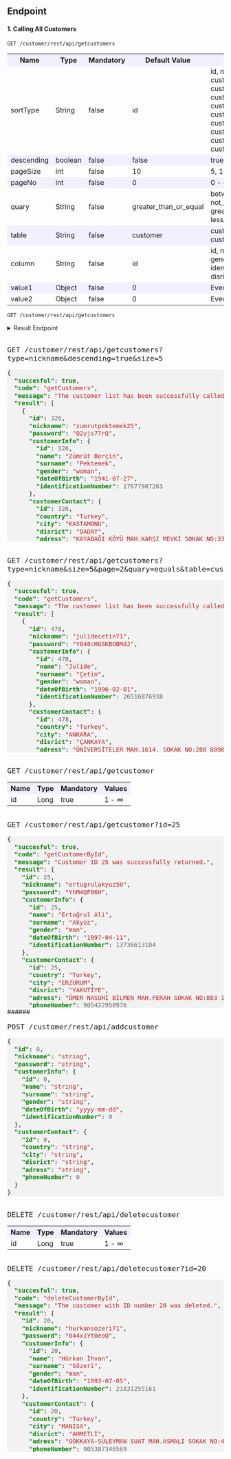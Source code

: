 
## Endpoint
#### 1. Calling All Customers

```
GET /customer/rest/api/getcustomers
```

<table>
  <tr style="background-color:#f0f0ff">
    <th>Name</th>
    <th>Type</th>
    <th>Mandatory</th>
    <th>Default Value</th>
    <th>Other Values</th>
  </tr>
  <tr>
    <td>sortType</td>
    <td>String</td>
    <td>false</td>
    <td>id</td>
    <td>id, nickname, customerInfo.name, customerInfo.surname,<br> 
        customerInfo.gender, customerInfo.dateOfBirth,<br>
        customerInfo.identificationNumber, customerContact.country,<br>
        customerContact.city, customerContact.disrict,<br>
        customerContact.adress, customerContact.phoneNumber
        </td>
  </tr>
  <tr style="background-color:#f0f0ff">
    <td>descending</td>
    <td>boolean</td>
    <td>false</td>
    <td>false</td>
    <td>true, false</td>
  </tr>
  <tr>
    <td>pageSize</td>
    <td>int</td>
    <td>false</td>
    <td>10</td>
    <td>5, 10, 25, 50, 100 ...</td>
  </tr>
  <tr style="background-color:#f0f0ff">
    <td>pageNo</td>
    <td>int</td>
    <td>false</td>
    <td>0</td>
    <td>0 - ∞</td>
  </tr>
  <tr>
    <td>quary</td>
    <td>String</td>
    <td>false</td>
    <td>greater_than_or_equal</td>
    <td>between, like, in, equals, not_equals,<br> greater_than_or_equal, less_than_or_equal</td>
  </tr>
  <tr style="background-color:#f0f0ff">
    <td>table</td>
    <td>String</td>
    <td>false</td>
    <td>customer</td>
    <td>customer, customer_information, customer_contact</td>
  </tr>
  <tr>
    <td>column</td>
    <td>String</td>
    <td>false</td>
    <td>id</td>
    <td>id, nickname, name, surname, gender, dateOfBirth,<br>
        identificationNumber, country,city, disrict,adress, phoneNumber
        </td>
  </tr>
  <tr style="background-color:#f0f0ff">
    <td>value1</td>
    <td>Object</td>
    <td>false</td>
    <td>0</td>
    <td>Everything</td>
  </tr>
  <tr>
    <td>value2</td>
    <td>Object</td>
    <td>false</td>
    <td>0</td>
    <td>Everything</td>
  </tr>
</table>

```
GET /customer/rest/api/getcustomers
```

<details>
  <summary>
    Result Endpoint
  </summary>
  
```json
{
  "succesful": true,
  "code": "getCustomers",
  "message": "The customer list has been successfully called up.",
  "result": [
    {
      "id": 1,
      "nickname": "yagizaybar65",
      "password": "IsrF16eJ7amxIc2",
      "customerInfo": {
        "id": 1,
        "name": "Yağız Erkân",
        "surname": "Aybar",
        "gender": "man",
        "dateOfBirth": "1970-09-17",
        "identificationNumber": 20781401532
      },
      "customerContact": {
        "id": 1,
        "country": "Turkey",
        "city": "GİRESUN",
        "disrict": "BULANCAK",
        "adress": "AHMETLİ KÖYÜ MAH.MERKEZ MEVKİ SOKAK NO:19 93072 BULANCAK/GİRESUN",
        "phoneNumber": 905456974246
      }
    },
    {
      "id": 2,
      "nickname": "celâleddindaglaroglu20",
      "password": "nBy8n5HCqq7",
      "customerInfo": {
        "id": 2,
        "name": "Celâleddin Asil",
        "surname": "Dağlaroğlu",
        "gender": "man",
        "dateOfBirth": "1989-08-01",
        "identificationNumber": 27255242181
      },
      "customerContact": {
        "id": 2,
        "country": "Turkey",
        "city": "TEKİRDAĞ",
        "disrict": "ÇERKEZKÖY",
        "adress": "GAZİ MUSTAFA KEMALPAŞA MAH.ŞEKER SOKAK NO:717 110896 ÇERKEZKÖY/TEKİRDAĞ",
        "phoneNumber": 905442480200
      }
    },
    {
      "id": 3,
      "nickname": "seybangonultas17",
      "password": "9la33LwmbX",
      "customerInfo": {
        "id": 3,
        "name": "Şeyban Altan",
        "surname": "Gönültaş",
        "gender": "man",
        "dateOfBirth": "1967-11-28",
        "identificationNumber": 17523295028
      },
      "customerContact": {
        "id": 3,
        "country": "Turkey",
        "city": "KONYA",
        "disrict": "SELÇUKLU",
        "adress": "BÜYÜKKAYACIK MAH.ORMANSEVEN SOKAK NO:816 100632 SELÇUKLU/KONYA",
        "phoneNumber": 905421818316
      }
    },
    {
      "id": 4,
      "nickname": "nihataybar42",
      "password": "G39gWvNCQARu",
      "customerInfo": {
        "id": 4,
        "name": "Nihat Cihad",
        "surname": "Aybar",
        "gender": "man",
        "dateOfBirth": "2006-01-21",
        "identificationNumber": 10328328145
      },
      "customerContact": {
        "id": 4,
        "country": "Turkey",
        "city": "MERSİN",
        "disrict": "AKDENİZ",
        "adress": "KARACAİLYAS MAH.2971. SOKAK NO:363 119645 AKDENİZ/MERSİN",
        "phoneNumber": 905456612249
      }
    },
    {
      "id": 5,
      "nickname": "ensarakisik53",
      "password": "sW56afU3F0aCT5N",
      "customerInfo": {
        "id": 5,
        "name": "Ensar Agâh",
        "surname": "Akışık",
        "gender": "man",
        "dateOfBirth": "1997-06-17",
        "identificationNumber": 18390353664
      },
      "customerContact": {
        "id": 5,
        "country": "Turkey",
        "city": "İSTANBUL",
        "disrict": "ADALAR",
        "adress": "KINALIADA MAH.MANASTIRALTI KÜME EVLERİ SOKAK NO:211 95630 ADALAR/İSTANBUL",
        "phoneNumber": 905471484248
      }
    },
    {
      "id": 6,
      "nickname": "samiyildizoglu60",
      "password": "PV4ai8rmI72g8cgJ",
      "customerInfo": {
        "id": 6,
        "name": "Sami Ercan",
        "surname": "Yıldızoğlu",
        "gender": "man",
        "dateOfBirth": "1949-01-16",
        "identificationNumber": 13958337237
      },
      "customerContact": {
        "id": 6,
        "country": "Turkey",
        "city": "İSTANBUL",
        "disrict": "ÜMRANİYE",
        "adress": "ÇAKMAK MAH.MEKAN SOKAK NO:683 96252 ÜMRANİYE/İSTANBUL",
        "phoneNumber": 905453959833
      }
    },
    {
      "id": 7,
      "nickname": "hayalipektemek43",
      "password": "4E2Hsy8rdHx",
      "customerInfo": {
        "id": 7,
        "name": "Hayali Gürkan",
        "surname": "Pektemek",
        "gender": "man",
        "dateOfBirth": "1944-04-07",
        "identificationNumber": 10676447910
      },
      "customerContact": {
        "id": 7,
        "country": "Turkey",
        "city": "İSTANBUL",
        "disrict": "ARNAVUTKÖY",
        "adress": "ANADOLU MAH.GELİBOLU CADDESİ SOKAK NO:560 119236 ARNAVUTKÖY/İSTANBUL",
        "phoneNumber": 905434302266
      }
    },
    {
      "id": 8,
      "nickname": "atalaykocoglu2",
      "password": "8cEqf55s46",
      "customerInfo": {
        "id": 8,
        "name": "Atalay Türkeş",
        "surname": "Koçoğlu",
        "gender": "man",
        "dateOfBirth": "2000-06-23",
        "identificationNumber": 22994273077
      },
      "customerContact": {
        "id": 8,
        "country": "Turkey",
        "city": "İSTANBUL",
        "disrict": "EYÜP",
        "adress": "GÜZELTEPE MAH.YENİ DUVAR SOKAK NO:542 95830 EYÜP/İSTANBUL",
        "phoneNumber": 905371975315
      }
    },
    {
      "id": 9,
      "nickname": "vehbibarbarosoglu7",
      "password": "6lL4m60uc",
      "customerInfo": {
        "id": 9,
        "name": "Vehbi Şihab",
        "surname": "Barbarosoğlu",
        "gender": "man",
        "dateOfBirth": "2008-01-10",
        "identificationNumber": 13604908183
      },
      "customerContact": {
        "id": 9,
        "country": "Turkey",
        "city": "ADANA",
        "disrict": "YÜREĞİR",
        "adress": "ULUBATLI HASAN MAH.3051. SOKAK NO:501 78213 YÜREĞİR/ADANA",
        "phoneNumber": 905364701754
      }
    },
    {
      "id": 10,
      "nickname": "tumerhamzaoglu51",
      "password": "4vv5Xc5jKLRt34H8v",
      "customerInfo": {
        "id": 10,
        "name": "Tümer Özden",
        "surname": "Hamzaoğlu",
        "gender": "man",
        "dateOfBirth": "1957-05-02",
        "identificationNumber": 24087597079
      },
      "customerContact": {
        "id": 10,
        "country": "Turkey",
        "city": "HATAY",
        "disrict": "İSKENDERUN",
        "adress": "NARDÜZÜ-NESLİ MAH.186. SOKAK NO:837 94364 İSKENDERUN/HATAY",
        "phoneNumber": 905515456072
      }
    }
  ]
}
```

</details>



######

<font size="4">

```
GET /customer/rest/api/getcustomers?type=nickname&descending=true&size=5
```
</font> 

<!-- HTML generated using hilite.me -->
<div style="background: #f8f8f8; overflow:auto;width:auto;border-width:.1em .1em .1em .8em;background: #f2f2f2;max-height: 400px;"><pre style="margin: 0; line-height: 125%">{
  <span style="color: #008000; font-weight: bold">&quot;succesful&quot;</span>: <span style="color: #008000; font-weight: bold">true</span>,
  <span style="color: #008000; font-weight: bold">&quot;code&quot;</span>: <span style="color: #BA2121">&quot;getCustomers&quot;</span>,
  <span style="color: #008000; font-weight: bold">&quot;message&quot;</span>: <span style="color: #BA2121">&quot;The customer list has been successfully called up.&quot;</span>,
  <span style="color: #008000; font-weight: bold">&quot;result&quot;</span>: [
    {
      <span style="color: #008000; font-weight: bold">&quot;id&quot;</span>: <span style="color: #666666">326</span>,
      <span style="color: #008000; font-weight: bold">&quot;nickname&quot;</span>: <span style="color: #BA2121">&quot;zumrutpektemek25&quot;</span>,
      <span style="color: #008000; font-weight: bold">&quot;password&quot;</span>: <span style="color: #BA2121">&quot;Q2yjs77rQ&quot;</span>,
      <span style="color: #008000; font-weight: bold">&quot;customerInfo&quot;</span>: {
        <span style="color: #008000; font-weight: bold">&quot;id&quot;</span>: <span style="color: #666666">326</span>,
        <span style="color: #008000; font-weight: bold">&quot;name&quot;</span>: <span style="color: #BA2121">&quot;Zümrüt Berçin&quot;</span>,
        <span style="color: #008000; font-weight: bold">&quot;surname&quot;</span>: <span style="color: #BA2121">&quot;Pektemek&quot;</span>,
        <span style="color: #008000; font-weight: bold">&quot;gender&quot;</span>: <span style="color: #BA2121">&quot;woman&quot;</span>,
        <span style="color: #008000; font-weight: bold">&quot;dateOfBirth&quot;</span>: <span style="color: #BA2121">&quot;1941-07-27&quot;</span>,
        <span style="color: #008000; font-weight: bold">&quot;identificationNumber&quot;</span>: <span style="color: #666666">17677987263</span>
      },
      <span style="color: #008000; font-weight: bold">&quot;customerContact&quot;</span>: {
        <span style="color: #008000; font-weight: bold">&quot;id&quot;</span>: <span style="color: #666666">326</span>,
        <span style="color: #008000; font-weight: bold">&quot;country&quot;</span>: <span style="color: #BA2121">&quot;Turkey&quot;</span>,
        <span style="color: #008000; font-weight: bold">&quot;city&quot;</span>: <span style="color: #BA2121">&quot;KASTAMONU&quot;</span>,
        <span style="color: #008000; font-weight: bold">&quot;disrict&quot;</span>: <span style="color: #BA2121">&quot;DADAY&quot;</span>,
        <span style="color: #008000; font-weight: bold">&quot;adress&quot;</span>: <span style="color: #BA2121">&quot;KAYABAĞI KÖYÜ MAH.KARŞI MEVKİ SOKAK NO:335 98318 DADAY/KASTAMONU&quot;</span>,
        <span style="color: #008000; font-weight: bold">&quot;phoneNumber&quot;</span>: <span style="color: #666666">905458633366</span>
      }
    },
    {
      <span style="color: #008000; font-weight: bold">&quot;id&quot;</span>: <span style="color: #666666">498</span>,
      <span style="color: #008000; font-weight: bold">&quot;nickname&quot;</span>: <span style="color: #BA2121">&quot;zumrutakbulut2&quot;</span>,
      <span style="color: #008000; font-weight: bold">&quot;password&quot;</span>: <span style="color: #BA2121">&quot;T15J53hOVi3470u&quot;</span>,
      <span style="color: #008000; font-weight: bold">&quot;customerInfo&quot;</span>: {
        <span style="color: #008000; font-weight: bold">&quot;id&quot;</span>: <span style="color: #666666">498</span>,
        <span style="color: #008000; font-weight: bold">&quot;name&quot;</span>: <span style="color: #BA2121">&quot;Zümrüt&quot;</span>,
        <span style="color: #008000; font-weight: bold">&quot;surname&quot;</span>: <span style="color: #BA2121">&quot;Akbulut&quot;</span>,
        <span style="color: #008000; font-weight: bold">&quot;gender&quot;</span>: <span style="color: #BA2121">&quot;woman&quot;</span>,
        <span style="color: #008000; font-weight: bold">&quot;dateOfBirth&quot;</span>: <span style="color: #BA2121">&quot;1965-08-19&quot;</span>,
        <span style="color: #008000; font-weight: bold">&quot;identificationNumber&quot;</span>: <span style="color: #666666">24645342730</span>
      },
      <span style="color: #008000; font-weight: bold">&quot;customerContact&quot;</span>: {
        <span style="color: #008000; font-weight: bold">&quot;id&quot;</span>: <span style="color: #666666">498</span>,
        <span style="color: #008000; font-weight: bold">&quot;country&quot;</span>: <span style="color: #BA2121">&quot;Turkey&quot;</span>,
        <span style="color: #008000; font-weight: bold">&quot;city&quot;</span>: <span style="color: #BA2121">&quot;TEKİRDAĞ&quot;</span>,
        <span style="color: #008000; font-weight: bold">&quot;disrict&quot;</span>: <span style="color: #BA2121">&quot;ÇORLU&quot;</span>,
        <span style="color: #008000; font-weight: bold">&quot;adress&quot;</span>: <span style="color: #BA2121">&quot;AHİMEHMET KÖYÜ MAH.13. SOKAK NO:185 110944 ÇORLU/TEKİRDAĞ&quot;</span>,
        <span style="color: #008000; font-weight: bold">&quot;phoneNumber&quot;</span>: <span style="color: #666666">905361588334</span>
      }
    },
    {
      <span style="color: #008000; font-weight: bold">&quot;id&quot;</span>: <span style="color: #666666">442</span>,
      <span style="color: #008000; font-weight: bold">&quot;nickname&quot;</span>: <span style="color: #BA2121">&quot;zuleyhaerberk53&quot;</span>,
      <span style="color: #008000; font-weight: bold">&quot;password&quot;</span>: <span style="color: #BA2121">&quot;HQiGMu2X&quot;</span>,
      <span style="color: #008000; font-weight: bold">&quot;customerInfo&quot;</span>: {
        <span style="color: #008000; font-weight: bold">&quot;id&quot;</span>: <span style="color: #666666">442</span>,
        <span style="color: #008000; font-weight: bold">&quot;name&quot;</span>: <span style="color: #BA2121">&quot;Züleyha&quot;</span>,
        <span style="color: #008000; font-weight: bold">&quot;surname&quot;</span>: <span style="color: #BA2121">&quot;Erberk&quot;</span>,
        <span style="color: #008000; font-weight: bold">&quot;gender&quot;</span>: <span style="color: #BA2121">&quot;woman&quot;</span>,
        <span style="color: #008000; font-weight: bold">&quot;dateOfBirth&quot;</span>: <span style="color: #BA2121">&quot;1997-05-27&quot;</span>,
        <span style="color: #008000; font-weight: bold">&quot;identificationNumber&quot;</span>: <span style="color: #666666">21197941850</span>
      },
      <span style="color: #008000; font-weight: bold">&quot;customerContact&quot;</span>: {
        <span style="color: #008000; font-weight: bold">&quot;id&quot;</span>: <span style="color: #666666">442</span>,
        <span style="color: #008000; font-weight: bold">&quot;country&quot;</span>: <span style="color: #BA2121">&quot;Turkey&quot;</span>,
        <span style="color: #008000; font-weight: bold">&quot;city&quot;</span>: <span style="color: #BA2121">&quot;BALIKESİR&quot;</span>,
        <span style="color: #008000; font-weight: bold">&quot;disrict&quot;</span>: <span style="color: #BA2121">&quot;BALYA&quot;</span>,
        <span style="color: #008000; font-weight: bold">&quot;adress&quot;</span>: <span style="color: #BA2121">&quot;ENVERPAŞA MAH.NALBANT ABDULLAH KANDEMİR SOKAK NO:211 83675 BALYA/BALIKESİR&quot;</span>,
        <span style="color: #008000; font-weight: bold">&quot;phoneNumber&quot;</span>: <span style="color: #666666">905447875840</span>
      }
    },
    {
      <span style="color: #008000; font-weight: bold">&quot;id&quot;</span>: <span style="color: #666666">451</span>,
      <span style="color: #008000; font-weight: bold">&quot;nickname&quot;</span>: <span style="color: #BA2121">&quot;zulalbarbarosoglu73&quot;</span>,
      <span style="color: #008000; font-weight: bold">&quot;password&quot;</span>: <span style="color: #BA2121">&quot;THMUftrA0&quot;</span>,
      <span style="color: #008000; font-weight: bold">&quot;customerInfo&quot;</span>: {
        <span style="color: #008000; font-weight: bold">&quot;id&quot;</span>: <span style="color: #666666">451</span>,
        <span style="color: #008000; font-weight: bold">&quot;name&quot;</span>: <span style="color: #BA2121">&quot;Zülal&quot;</span>,
        <span style="color: #008000; font-weight: bold">&quot;surname&quot;</span>: <span style="color: #BA2121">&quot;Barbarosoğlu&quot;</span>,
        <span style="color: #008000; font-weight: bold">&quot;gender&quot;</span>: <span style="color: #BA2121">&quot;woman&quot;</span>,
        <span style="color: #008000; font-weight: bold">&quot;dateOfBirth&quot;</span>: <span style="color: #BA2121">&quot;2006-06-01&quot;</span>,
        <span style="color: #008000; font-weight: bold">&quot;identificationNumber&quot;</span>: <span style="color: #666666">27927916459</span>
      },
      <span style="color: #008000; font-weight: bold">&quot;customerContact&quot;</span>: {
        <span style="color: #008000; font-weight: bold">&quot;id&quot;</span>: <span style="color: #666666">451</span>,
        <span style="color: #008000; font-weight: bold">&quot;country&quot;</span>: <span style="color: #BA2121">&quot;Turkey&quot;</span>,
        <span style="color: #008000; font-weight: bold">&quot;city&quot;</span>: <span style="color: #BA2121">&quot;İSTANBUL&quot;</span>,
        <span style="color: #008000; font-weight: bold">&quot;disrict&quot;</span>: <span style="color: #BA2121">&quot;GAZİOSMANPAŞA&quot;</span>,
        <span style="color: #008000; font-weight: bold">&quot;adress&quot;</span>: <span style="color: #BA2121">&quot;HÜRRİYET MAH.315. SOKAK NO:696 95968 GAZİOSMANPAŞA/İSTANBUL&quot;</span>,
        <span style="color: #008000; font-weight: bold">&quot;phoneNumber&quot;</span>: <span style="color: #666666">905356944120</span>
      }
    },
    {
      <span style="color: #008000; font-weight: bold">&quot;id&quot;</span>: <span style="color: #666666">372</span>,
      <span style="color: #008000; font-weight: bold">&quot;nickname&quot;</span>: <span style="color: #BA2121">&quot;zubeydekarabocek78&quot;</span>,
      <span style="color: #008000; font-weight: bold">&quot;password&quot;</span>: <span style="color: #BA2121">&quot;4pSr48itf042&quot;</span>,
      <span style="color: #008000; font-weight: bold">&quot;customerInfo&quot;</span>: {
        <span style="color: #008000; font-weight: bold">&quot;id&quot;</span>: <span style="color: #666666">372</span>,
        <span style="color: #008000; font-weight: bold">&quot;name&quot;</span>: <span style="color: #BA2121">&quot;Zübeyde&quot;</span>,
        <span style="color: #008000; font-weight: bold">&quot;surname&quot;</span>: <span style="color: #BA2121">&quot;Karaböcek&quot;</span>,
        <span style="color: #008000; font-weight: bold">&quot;gender&quot;</span>: <span style="color: #BA2121">&quot;woman&quot;</span>,
        <span style="color: #008000; font-weight: bold">&quot;dateOfBirth&quot;</span>: <span style="color: #BA2121">&quot;1979-03-12&quot;</span>,
        <span style="color: #008000; font-weight: bold">&quot;identificationNumber&quot;</span>: <span style="color: #666666">28881181045</span>
      },
      <span style="color: #008000; font-weight: bold">&quot;customerContact&quot;</span>: {
        <span style="color: #008000; font-weight: bold">&quot;id&quot;</span>: <span style="color: #666666">372</span>,
        <span style="color: #008000; font-weight: bold">&quot;country&quot;</span>: <span style="color: #BA2121">&quot;Turkey&quot;</span>,
        <span style="color: #008000; font-weight: bold">&quot;city&quot;</span>: <span style="color: #BA2121">&quot;AFYONKARAHİSAR&quot;</span>,
        <span style="color: #008000; font-weight: bold">&quot;disrict&quot;</span>: <span style="color: #BA2121">&quot;HOCALAR&quot;</span>,
        <span style="color: #008000; font-weight: bold">&quot;adress&quot;</span>: <span style="color: #BA2121">&quot;YEŞİLHİSAR-CUMHURİYET MAH.CİHAN SOKAK NO:161 79640 HOCALAR/AFYONKARAHİSAR&quot;</span>,
        <span style="color: #008000; font-weight: bold">&quot;phoneNumber&quot;</span>: <span style="color: #666666">905348544803</span>
      }
    }
  ]
}
</pre></div>

######

<font size="4">

```
GET /customer/rest/api/getcustomers?type=nickname&size=5&page=2&quary=equals&table=customer_contact&column=city&start_value=ANKARA
```
</font> 

<!-- HTML generated using hilite.me -->
<div style="background: #f8f8f8; overflow:auto;width:auto;border-width:.1em .1em .1em .8em;background: #f2f2f2;max-height: 400px;"><pre style="margin: 0; line-height: 125%">{
  <span style="color: #008000; font-weight: bold">&quot;succesful&quot;</span>: <span style="color: #008000; font-weight: bold">true</span>,
  <span style="color: #008000; font-weight: bold">&quot;code&quot;</span>: <span style="color: #BA2121">&quot;getCustomers&quot;</span>,
  <span style="color: #008000; font-weight: bold">&quot;message&quot;</span>: <span style="color: #BA2121">&quot;The customer list has been successfully called up.&quot;</span>,
  <span style="color: #008000; font-weight: bold">&quot;result&quot;</span>: [
    {
      <span style="color: #008000; font-weight: bold">&quot;id&quot;</span>: <span style="color: #666666">478</span>,
      <span style="color: #008000; font-weight: bold">&quot;nickname&quot;</span>: <span style="color: #BA2121">&quot;julidecetin71&quot;</span>,
      <span style="color: #008000; font-weight: bold">&quot;password&quot;</span>: <span style="color: #BA2121">&quot;Y848cHGSKBOBMdJ&quot;</span>,
      <span style="color: #008000; font-weight: bold">&quot;customerInfo&quot;</span>: {
        <span style="color: #008000; font-weight: bold">&quot;id&quot;</span>: <span style="color: #666666">478</span>,
        <span style="color: #008000; font-weight: bold">&quot;name&quot;</span>: <span style="color: #BA2121">&quot;Julide&quot;</span>,
        <span style="color: #008000; font-weight: bold">&quot;surname&quot;</span>: <span style="color: #BA2121">&quot;Çetin&quot;</span>,
        <span style="color: #008000; font-weight: bold">&quot;gender&quot;</span>: <span style="color: #BA2121">&quot;woman&quot;</span>,
        <span style="color: #008000; font-weight: bold">&quot;dateOfBirth&quot;</span>: <span style="color: #BA2121">&quot;1996-02-01&quot;</span>,
        <span style="color: #008000; font-weight: bold">&quot;identificationNumber&quot;</span>: <span style="color: #666666">26516876938</span>
      },
      <span style="color: #008000; font-weight: bold">&quot;customerContact&quot;</span>: {
        <span style="color: #008000; font-weight: bold">&quot;id&quot;</span>: <span style="color: #666666">478</span>,
        <span style="color: #008000; font-weight: bold">&quot;country&quot;</span>: <span style="color: #BA2121">&quot;Turkey&quot;</span>,
        <span style="color: #008000; font-weight: bold">&quot;city&quot;</span>: <span style="color: #BA2121">&quot;ANKARA&quot;</span>,
        <span style="color: #008000; font-weight: bold">&quot;disrict&quot;</span>: <span style="color: #BA2121">&quot;ÇANKAYA&quot;</span>,
        <span style="color: #008000; font-weight: bold">&quot;adress&quot;</span>: <span style="color: #BA2121">&quot;ÜNİVERSİTELER MAH.1614. SOKAK NO:288 80988 ÇANKAYA/ANKARA&quot;</span>,
        <span style="color: #008000; font-weight: bold">&quot;phoneNumber&quot;</span>: <span style="color: #666666">905391239034</span>
      }
    },
    {
      <span style="color: #008000; font-weight: bold">&quot;id&quot;</span>: <span style="color: #666666">463</span>,
      <span style="color: #008000; font-weight: bold">&quot;nickname&quot;</span>: <span style="color: #BA2121">&quot;julideozkok9&quot;</span>,
      <span style="color: #008000; font-weight: bold">&quot;password&quot;</span>: <span style="color: #BA2121">&quot;EQuVtT7wD9oIUOW&quot;</span>,
      <span style="color: #008000; font-weight: bold">&quot;customerInfo&quot;</span>: {
        <span style="color: #008000; font-weight: bold">&quot;id&quot;</span>: <span style="color: #666666">463</span>,
        <span style="color: #008000; font-weight: bold">&quot;name&quot;</span>: <span style="color: #BA2121">&quot;Julide&quot;</span>,
        <span style="color: #008000; font-weight: bold">&quot;surname&quot;</span>: <span style="color: #BA2121">&quot;Özkök&quot;</span>,
        <span style="color: #008000; font-weight: bold">&quot;gender&quot;</span>: <span style="color: #BA2121">&quot;woman&quot;</span>,
        <span style="color: #008000; font-weight: bold">&quot;dateOfBirth&quot;</span>: <span style="color: #BA2121">&quot;2003-09-28&quot;</span>,
        <span style="color: #008000; font-weight: bold">&quot;identificationNumber&quot;</span>: <span style="color: #666666">23265857397</span>
      },
      <span style="color: #008000; font-weight: bold">&quot;customerContact&quot;</span>: {
        <span style="color: #008000; font-weight: bold">&quot;id&quot;</span>: <span style="color: #666666">463</span>,
        <span style="color: #008000; font-weight: bold">&quot;country&quot;</span>: <span style="color: #BA2121">&quot;Turkey&quot;</span>,
        <span style="color: #008000; font-weight: bold">&quot;city&quot;</span>: <span style="color: #BA2121">&quot;ANKARA&quot;</span>,
        <span style="color: #008000; font-weight: bold">&quot;disrict&quot;</span>: <span style="color: #BA2121">&quot;ETİMESGUT&quot;</span>,
        <span style="color: #008000; font-weight: bold">&quot;adress&quot;</span>: <span style="color: #BA2121">&quot;GÜZELKENT MAH.720. SOKAK NO:362 125556 ETİMESGUT/ANKARA&quot;</span>,
        <span style="color: #008000; font-weight: bold">&quot;phoneNumber&quot;</span>: <span style="color: #666666">905442818001</span>
      }
    },
    {
      <span style="color: #008000; font-weight: bold">&quot;id&quot;</span>: <span style="color: #666666">144</span>,
      <span style="color: #008000; font-weight: bold">&quot;nickname&quot;</span>: <span style="color: #BA2121">&quot;kadirsozeri56&quot;</span>,
      <span style="color: #008000; font-weight: bold">&quot;password&quot;</span>: <span style="color: #BA2121">&quot;Sx2WbXKU6&quot;</span>,
      <span style="color: #008000; font-weight: bold">&quot;customerInfo&quot;</span>: {
        <span style="color: #008000; font-weight: bold">&quot;id&quot;</span>: <span style="color: #666666">144</span>,
        <span style="color: #008000; font-weight: bold">&quot;name&quot;</span>: <span style="color: #BA2121">&quot;Kadir &quot;</span>,
        <span style="color: #008000; font-weight: bold">&quot;surname&quot;</span>: <span style="color: #BA2121">&quot;Sözeri&quot;</span>,
        <span style="color: #008000; font-weight: bold">&quot;gender&quot;</span>: <span style="color: #BA2121">&quot;man&quot;</span>,
        <span style="color: #008000; font-weight: bold">&quot;dateOfBirth&quot;</span>: <span style="color: #BA2121">&quot;1969-06-10&quot;</span>,
        <span style="color: #008000; font-weight: bold">&quot;identificationNumber&quot;</span>: <span style="color: #666666">27229413142</span>
      },
      <span style="color: #008000; font-weight: bold">&quot;customerContact&quot;</span>: {
        <span style="color: #008000; font-weight: bold">&quot;id&quot;</span>: <span style="color: #666666">144</span>,
        <span style="color: #008000; font-weight: bold">&quot;country&quot;</span>: <span style="color: #BA2121">&quot;Turkey&quot;</span>,
        <span style="color: #008000; font-weight: bold">&quot;city&quot;</span>: <span style="color: #BA2121">&quot;ANKARA&quot;</span>,
        <span style="color: #008000; font-weight: bold">&quot;disrict&quot;</span>: <span style="color: #BA2121">&quot;KEÇİÖREN&quot;</span>,
        <span style="color: #008000; font-weight: bold">&quot;adress&quot;</span>: <span style="color: #BA2121">&quot;ESERTEPE MAH.303. SOKAK NO:50 81084 KEÇİÖREN/ANKARA&quot;</span>,
        <span style="color: #008000; font-weight: bold">&quot;phoneNumber&quot;</span>: <span style="color: #666666">905498780620</span>
      }
    },
    {
      <span style="color: #008000; font-weight: bold">&quot;id&quot;</span>: <span style="color: #666666">455</span>,
      <span style="color: #008000; font-weight: bold">&quot;nickname&quot;</span>: <span style="color: #BA2121">&quot;nazanbasoglu78&quot;</span>,
      <span style="color: #008000; font-weight: bold">&quot;password&quot;</span>: <span style="color: #BA2121">&quot;l7HpO3y0V&quot;</span>,
      <span style="color: #008000; font-weight: bold">&quot;customerInfo&quot;</span>: {
        <span style="color: #008000; font-weight: bold">&quot;id&quot;</span>: <span style="color: #666666">455</span>,
        <span style="color: #008000; font-weight: bold">&quot;name&quot;</span>: <span style="color: #BA2121">&quot;Nazan&quot;</span>,
        <span style="color: #008000; font-weight: bold">&quot;surname&quot;</span>: <span style="color: #BA2121">&quot;Başoğlu&quot;</span>,
        <span style="color: #008000; font-weight: bold">&quot;gender&quot;</span>: <span style="color: #BA2121">&quot;woman&quot;</span>,
        <span style="color: #008000; font-weight: bold">&quot;dateOfBirth&quot;</span>: <span style="color: #BA2121">&quot;1975-04-20&quot;</span>,
        <span style="color: #008000; font-weight: bold">&quot;identificationNumber&quot;</span>: <span style="color: #666666">28895114221</span>
      },
      <span style="color: #008000; font-weight: bold">&quot;customerContact&quot;</span>: {
        <span style="color: #008000; font-weight: bold">&quot;id&quot;</span>: <span style="color: #666666">455</span>,
        <span style="color: #008000; font-weight: bold">&quot;country&quot;</span>: <span style="color: #BA2121">&quot;Turkey&quot;</span>,
        <span style="color: #008000; font-weight: bold">&quot;city&quot;</span>: <span style="color: #BA2121">&quot;ANKARA&quot;</span>,
        <span style="color: #008000; font-weight: bold">&quot;disrict&quot;</span>: <span style="color: #BA2121">&quot;ALTINDAĞ&quot;</span>,
        <span style="color: #008000; font-weight: bold">&quot;adress&quot;</span>: <span style="color: #BA2121">&quot;ALEMDAĞ MAH.1042/1 SOKAK NO:799 80827 ALTINDAĞ/ANKARA&quot;</span>,
        <span style="color: #008000; font-weight: bold">&quot;phoneNumber&quot;</span>: <span style="color: #666666">905377225829</span>
      }
    },
    {
      <span style="color: #008000; font-weight: bold">&quot;id&quot;</span>: <span style="color: #666666">170</span>,
      <span style="color: #008000; font-weight: bold">&quot;nickname&quot;</span>: <span style="color: #BA2121">&quot;necibbademci36&quot;</span>,
      <span style="color: #008000; font-weight: bold">&quot;password&quot;</span>: <span style="color: #BA2121">&quot;y3CUlL5BfXeRIBOW&quot;</span>,
      <span style="color: #008000; font-weight: bold">&quot;customerInfo&quot;</span>: {
        <span style="color: #008000; font-weight: bold">&quot;id&quot;</span>: <span style="color: #666666">170</span>,
        <span style="color: #008000; font-weight: bold">&quot;name&quot;</span>: <span style="color: #BA2121">&quot;Necib &quot;</span>,
        <span style="color: #008000; font-weight: bold">&quot;surname&quot;</span>: <span style="color: #BA2121">&quot;Bademci&quot;</span>,
        <span style="color: #008000; font-weight: bold">&quot;gender&quot;</span>: <span style="color: #BA2121">&quot;man&quot;</span>,
        <span style="color: #008000; font-weight: bold">&quot;dateOfBirth&quot;</span>: <span style="color: #BA2121">&quot;1958-09-17&quot;</span>,
        <span style="color: #008000; font-weight: bold">&quot;identificationNumber&quot;</span>: <span style="color: #666666">11746434403</span>
      },
      <span style="color: #008000; font-weight: bold">&quot;customerContact&quot;</span>: {
        <span style="color: #008000; font-weight: bold">&quot;id&quot;</span>: <span style="color: #666666">170</span>,
        <span style="color: #008000; font-weight: bold">&quot;country&quot;</span>: <span style="color: #BA2121">&quot;Turkey&quot;</span>,
        <span style="color: #008000; font-weight: bold">&quot;city&quot;</span>: <span style="color: #BA2121">&quot;ANKARA&quot;</span>,
        <span style="color: #008000; font-weight: bold">&quot;disrict&quot;</span>: <span style="color: #BA2121">&quot;KIZILCAHAMAM&quot;</span>,
        <span style="color: #008000; font-weight: bold">&quot;adress&quot;</span>: <span style="color: #BA2121">&quot;GÜNEYSARAY KÖYÜ MAH.KÖYÜN KENDİSİ SOKAK NO:895 123962 KIZILCAHAMAM/ANKARA&quot;</span>,
        <span style="color: #008000; font-weight: bold">&quot;phoneNumber&quot;</span>: <span style="color: #666666">905387578561</span>
      }
    }
  ]
}
</pre></div>

######

<font size="4">

```
GET /customer/rest/api/getcustomer
```
</font>

<font size="2">

<table>
  <tr style="background-color:#f0f0ff">
    <th>Name</th>
    <th>Type</th>
    <th>Mandatory</th>
    <th>Values</th>
  </tr>
  <tr>
    <td>id</td>
    <td>Long</td>
    <td>true</td>
    <td>1 - ∞</td>
  </tr>
  
</table>

</font>
 
######

<font size="4">

```
GET /customer/rest/api/getcustomer?id=25
```
</font>

<!-- HTML generated using hilite.me -->
<div style="background: #f8f8f8; overflow:auto;width:auto;border-width:.1em .1em .1em .8em;background: #f2f2f2;max-height: 400px;"><pre style="margin: 0; line-height: 125%">{
  <span style="color: #008000; font-weight: bold">&quot;succesful&quot;</span>: <span style="color: #008000; font-weight: bold">true</span>,
  <span style="color: #008000; font-weight: bold">&quot;code&quot;</span>: <span style="color: #BA2121">&quot;getCustomerById&quot;</span>,
  <span style="color: #008000; font-weight: bold">&quot;message&quot;</span>: <span style="color: #BA2121">&quot;Customer ID 25 was successfully returned.&quot;</span>,
  <span style="color: #008000; font-weight: bold">&quot;result&quot;</span>: {
    <span style="color: #008000; font-weight: bold">&quot;id&quot;</span>: <span style="color: #666666">25</span>,
    <span style="color: #008000; font-weight: bold">&quot;nickname&quot;</span>: <span style="color: #BA2121">&quot;ertugrulakyuz50&quot;</span>,
    <span style="color: #008000; font-weight: bold">&quot;password&quot;</span>: <span style="color: #BA2121">&quot;YhM4QF86H&quot;</span>,
    <span style="color: #008000; font-weight: bold">&quot;customerInfo&quot;</span>: {
      <span style="color: #008000; font-weight: bold">&quot;id&quot;</span>: <span style="color: #666666">25</span>,
      <span style="color: #008000; font-weight: bold">&quot;name&quot;</span>: <span style="color: #BA2121">&quot;Ertuğrul Ali&quot;</span>,
      <span style="color: #008000; font-weight: bold">&quot;surname&quot;</span>: <span style="color: #BA2121">&quot;Akyüz&quot;</span>,
      <span style="color: #008000; font-weight: bold">&quot;gender&quot;</span>: <span style="color: #BA2121">&quot;man&quot;</span>,
      <span style="color: #008000; font-weight: bold">&quot;dateOfBirth&quot;</span>: <span style="color: #BA2121">&quot;1997-04-11&quot;</span>,
      <span style="color: #008000; font-weight: bold">&quot;identificationNumber&quot;</span>: <span style="color: #666666">13736613104</span>
    },
    <span style="color: #008000; font-weight: bold">&quot;customerContact&quot;</span>: {
      <span style="color: #008000; font-weight: bold">&quot;id&quot;</span>: <span style="color: #666666">25</span>,
      <span style="color: #008000; font-weight: bold">&quot;country&quot;</span>: <span style="color: #BA2121">&quot;Turkey&quot;</span>,
      <span style="color: #008000; font-weight: bold">&quot;city&quot;</span>: <span style="color: #BA2121">&quot;ERZURUM&quot;</span>,
      <span style="color: #008000; font-weight: bold">&quot;disrict&quot;</span>: <span style="color: #BA2121">&quot;YAKUTİYE&quot;</span>,
      <span style="color: #008000; font-weight: bold">&quot;adress&quot;</span>: <span style="color: #BA2121">&quot;ÖMER NASUHİ BİLMEN MAH.FERAH SOKAK NO:883 119134 YAKUTİYE/ERZURUM&quot;</span>,
      <span style="color: #008000; font-weight: bold">&quot;phoneNumber&quot;</span>: <span style="color: #666666">905422950976</span>
    }
  }
}
</pre></div>
######

<font size="4">

```
POST /customer/rest/api/addcustomer
```
</font>

<!-- HTML generated using hilite.me -->
<div style="background: #f8f8f8; overflow:auto;width:auto;border-width:.1em .1em .1em .8em;background: #f2f2f2;max-height: 400px;"><pre style="margin: 0; line-height: 125%">{
  <span style="color: #008000; font-weight: bold">&quot;id&quot;</span>: <span style="color: #666666">0</span>,
  <span style="color: #008000; font-weight: bold">&quot;nickname&quot;</span>: <span style="color: #BA2121">&quot;string&quot;</span>,
  <span style="color: #008000; font-weight: bold">&quot;password&quot;</span>: <span style="color: #BA2121">&quot;string&quot;</span>,
  <span style="color: #008000; font-weight: bold">&quot;customerInfo&quot;</span>: {
    <span style="color: #008000; font-weight: bold">&quot;id&quot;</span>: <span style="color: #666666">0</span>,
    <span style="color: #008000; font-weight: bold">&quot;name&quot;</span>: <span style="color: #BA2121">&quot;string&quot;</span>,
    <span style="color: #008000; font-weight: bold">&quot;surname&quot;</span>: <span style="color: #BA2121">&quot;string&quot;</span>,
    <span style="color: #008000; font-weight: bold">&quot;gender&quot;</span>: <span style="color: #BA2121">&quot;string&quot;</span>,
    <span style="color: #008000; font-weight: bold">&quot;dateOfBirth&quot;</span>: <span style="color: #BA2121">&quot;yyyy-mm-dd&quot;</span>,
    <span style="color: #008000; font-weight: bold">&quot;identificationNumber&quot;</span>: <span style="color: #666666">0</span>
  },
  <span style="color: #008000; font-weight: bold">&quot;customerContact&quot;</span>: {
    <span style="color: #008000; font-weight: bold">&quot;id&quot;</span>: <span style="color: #666666">0</span>,
    <span style="color: #008000; font-weight: bold">&quot;country&quot;</span>: <span style="color: #BA2121">&quot;string&quot;</span>,
    <span style="color: #008000; font-weight: bold">&quot;city&quot;</span>: <span style="color: #BA2121">&quot;string&quot;</span>,
    <span style="color: #008000; font-weight: bold">&quot;disrict&quot;</span>: <span style="color: #BA2121">&quot;string&quot;</span>,
    <span style="color: #008000; font-weight: bold">&quot;adress&quot;</span>: <span style="color: #BA2121">&quot;string&quot;</span>,
    <span style="color: #008000; font-weight: bold">&quot;phoneNumber&quot;</span>: <span style="color: #666666">0</span>
  }
}
</pre></div>

######

<font size="4">

```
DELETE /customer/rest/api/deletecustomer
```
</font>

<font size="2">

<table>
  <tr style="background-color:#f0f0ff">
    <th>Name</th>
    <th>Type</th>
    <th>Mandatory</th>
    <th>Values</th>
  </tr>
  <tr>
    <td>id</td>
    <td>Long</td>
    <td>true</td>
    <td>1 - ∞</td>
  </tr>
  
</table>

</font>
 
######

<font size="4">

```
DELETE /customer/rest/api/deletecustomer?id=20
```
</font>



<!-- HTML generated using hilite.me -->
<div style="background: #f8f8f8; overflow:auto;width:auto;border-width:.1em .1em .1em .8em;background: #f2f2f2;max-height: 400px;"><pre style="margin: 0; line-height: 125%">{
  <span style="color: #008000; font-weight: bold">&quot;succesful&quot;</span>: <span style="color: #008000; font-weight: bold">true</span>,
  <span style="color: #008000; font-weight: bold">&quot;code&quot;</span>: <span style="color: #BA2121">&quot;deleteCustomerById&quot;</span>,
  <span style="color: #008000; font-weight: bold">&quot;message&quot;</span>: <span style="color: #BA2121">&quot;The customer with ID number 20 was deleted.&quot;</span>,
  <span style="color: #008000; font-weight: bold">&quot;result&quot;</span>: {
    <span style="color: #008000; font-weight: bold">&quot;id&quot;</span>: <span style="color: #666666">20</span>,
    <span style="color: #008000; font-weight: bold">&quot;nickname&quot;</span>: <span style="color: #BA2121">&quot;hurkansozeri71&quot;</span>,
    <span style="color: #008000; font-weight: bold">&quot;password&quot;</span>: <span style="color: #BA2121">&quot;044x1Yt0eoQ&quot;</span>,
    <span style="color: #008000; font-weight: bold">&quot;customerInfo&quot;</span>: {
      <span style="color: #008000; font-weight: bold">&quot;id&quot;</span>: <span style="color: #666666">20</span>,
      <span style="color: #008000; font-weight: bold">&quot;name&quot;</span>: <span style="color: #BA2121">&quot;Hürkan İhvan&quot;</span>,
      <span style="color: #008000; font-weight: bold">&quot;surname&quot;</span>: <span style="color: #BA2121">&quot;Sözeri&quot;</span>,
      <span style="color: #008000; font-weight: bold">&quot;gender&quot;</span>: <span style="color: #BA2121">&quot;man&quot;</span>,
      <span style="color: #008000; font-weight: bold">&quot;dateOfBirth&quot;</span>: <span style="color: #BA2121">&quot;1993-07-05&quot;</span>,
      <span style="color: #008000; font-weight: bold">&quot;identificationNumber&quot;</span>: <span style="color: #666666">21831255161</span>
    },
    <span style="color: #008000; font-weight: bold">&quot;customerContact&quot;</span>: {
      <span style="color: #008000; font-weight: bold">&quot;id&quot;</span>: <span style="color: #666666">20</span>,
      <span style="color: #008000; font-weight: bold">&quot;country&quot;</span>: <span style="color: #BA2121">&quot;Turkey&quot;</span>,
      <span style="color: #008000; font-weight: bold">&quot;city&quot;</span>: <span style="color: #BA2121">&quot;MANİSA&quot;</span>,
      <span style="color: #008000; font-weight: bold">&quot;disrict&quot;</span>: <span style="color: #BA2121">&quot;AHMETLİ&quot;</span>,
      <span style="color: #008000; font-weight: bold">&quot;adress&quot;</span>: <span style="color: #BA2121">&quot;GÖKKAYA-SÜLEYMAN SUAT MAH.ASMALI SOKAK NO:447 103100 AHMETLİ/MANİSA&quot;</span>,
      <span style="color: #008000; font-weight: bold">&quot;phoneNumber&quot;</span>: <span style="color: #666666">905387346569</span>
    }
  }
}
</pre></div>
